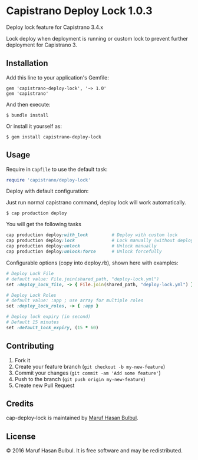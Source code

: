 # Capistrano Deploy Lock 1.0.3

Deploy lock feature for Capistrano 3.4.x

Lock deploy when deployment is running or custom lock to prevent further deployment for Capistrano 3.

## Installation

Add this line to your application's Gemfile:

    gem 'capistrano-deploy-lock', '~> 1.0'
    gem 'capistrano'

And then execute:

    $ bundle install

Or install it yourself as:

    $ gem install capistrano-deploy-lock

## Usage

Require in `Capfile` to use the default task:

```ruby
require 'capistrano/deploy-lock'
```

Deploy with default configuration:

Just run normal capistrano command, deploy lock will work automatically. 
    
    $ cap production deploy
    
You will get the following tasks

```ruby
cap production deploy:with_lock         # Deploy with custom lock
cap production deploy:lock              # Lock manually (without deploy)
cap production deploy:unlock            # Unlock manually
cap production deploy:unlock:force      # Unlock forcefully
```
    
Configurable options (copy into deploy.rb), shown here with examples:

```ruby
# Deploy Lock File
# default value: File.join(shared_path, "deploy-lock.yml")
set :deploy_lock_file, -> { File.join(shared_path, "deploy-lock.yml") }

# Deploy Lock Roles
# default value: :app ; use array for multiple roles
set :deploy_lock_roles, -> { :app }

# Deploy lock expiry (in second)
# Default 15 minutes
set :default_lock_expiry, (15 * 60)
```

## Contributing

1. Fork it
2. Create your feature branch (`git checkout -b my-new-feature`)
3. Commit your changes (`git commit -am 'Add some feature'`)
4. Push to the branch (`git push origin my-new-feature`)
5. Create new Pull Request

## Credits

cap-deploy-lock is maintained by [Maruf Hasan Bulbul](http://www.mhbweb.com).

## License

© 2016 Maruf Hasan Bulbul. It is free software and may be redistributed.
